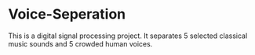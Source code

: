 # Voice-Seperation
This is a digital signal processing project. It separates 5 selected classical music sounds and 5 crowded human voices.
